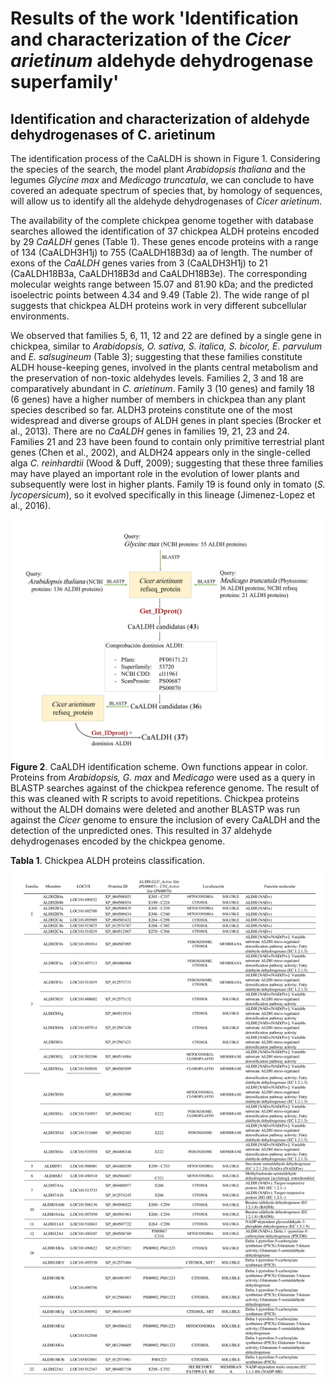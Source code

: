 # Results of the work 'Identification and characterization of the *Cicer arietinum* aldehyde dehydrogenase superfamily'


## Identification and characterization of aldehyde dehydrogenases of C. arietinum

The identification process of the CaALDH is shown in Figure 1. Considering the species of the search, the model plant *Arabidopsis thaliana* and the legumes *Glycine max* and *Medicago truncatula*, we can conclude to have covered an adequate spectrum of species that, by homology of sequences, will allow us to identify all the aldehyde dehydrogenases of *Cicer arietinum*.

The availability of the complete chickpea genome together with database searches allowed the identification of 37 chickpea ALDH proteins encoded by 29 *CaALDH* genes (Table 1). These genes encode proteins with a range of 134 (CaALDH3H1j) to 755 (CaALDH18B3d) aa of length. The number of exons of the *CaALDH* genes varies from 3 (CaALDH3H1j) to 21 (CaALDH18B3a, CaALDH18B3d and CaALDH18B3e). The corresponding molecular weights range between 15.07 and 81.90 kDa; and the predicted isoelectric points between 4.34 and 9.49 (Table 2). The wide range of pI suggests that chickpea ALDH proteins work in very different subcellular environments.

We observed that families 5, 6, 11, 12 and 22 are defined by a single gene in chickpea, similar to *Arabidopsis, O. sativa, S. italica, S. bicolor, E. parvulum* and *E. salsugineum* (Table 3); suggesting that these families constitute ALDH house-keeping genes, involved in the plants central metabolism and the preservation of non-toxic aldehydes levels. Families 2, 3 and 18 are comparatively abundant in *C. arietinum*. Family 3 (10 genes) and family 18 (6 genes) have a higher number of members in chickpea than any plant species described so far. ALDH3 proteins constitute one of the most widespread and diverse groups of ALDH genes in plant species (Brocker et al., 2013).
There are no *CaALDH* genes in families 19, 21, 23 and 24. Families 21 and 23 have been found to contain only primitive terrestrial plant genes (Chen et al., 2002), and ALDH24 appears only in the single-celled alga *C. reinhardtii* (Wood & Duff, 2009); suggesting that these three families may have played an important role in the evolution of lower plants and subsequently were lost in higher plants. Family 19 is found only in tomato (*S. lycopersicum*), so it evolved specifically in this lineage (Jimenez-Lopez et al., 2016).

![](https://github.com/RocioCarmonaMolero/TFMweb/blob/master/Esquema_CaALDH1.jpg)
**Figure 2**. CaALDH identification scheme. Own functions appear in color. Proteins from *Arabidopsis, G. max* and *Medicago* were used as a query in BLASTP searches against of the chickpea reference genome. The result of this was cleaned with R scripts to avoid repetitions. Chickpea proteins without the ALDH domains were deleted and another BLASTP was run against the *Cicer* genome to ensure the inclusion of every CaALDH and the detection of the unpredicted ones. This resulted in 37 aldehyde dehydrogenases encoded by the chickpea genome.

**Tabla 1**. Chickpea ALDH proteins classification.
![](https://github.com/RocioCarmonaMolero/TFMweb/blob/master/TABLA1.jpg)


